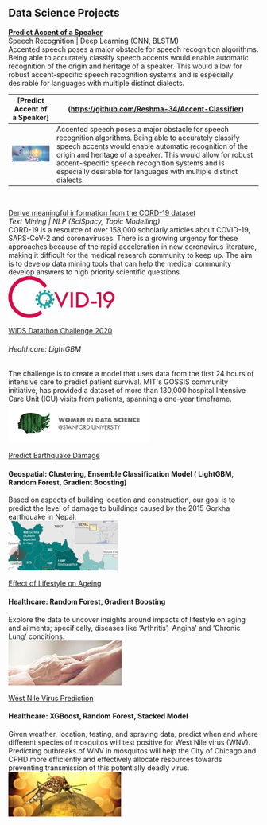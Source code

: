 ## Data Science Projects

[**Predict Accent of a Speaker**](https://github.com/Reshma-34/Accent-Classifier)
<br>
Speech Recognition | Deep Learning (CNN, BLSTM)
<br>
Accented speech poses a major obstacle for speech recognition algorithms. Being able to accurately classify speech accents would enable automatic recognition of the origin and heritage of a speaker. This would allow for robust accent-specific speech recognition systems and is especially desirable for languages with multiple distinct dialects. 
<br>

[**Predict Accent of a Speaker**] | (https://github.com/Reshma-34/Accent-Classifier)
------------ | -------------
<img src="images/accent.jpg?raw=true"/> | Accented speech poses a major obstacle for speech recognition algorithms. Being able to accurately classify speech accents would enable automatic recognition of the origin and heritage of a speaker. This would allow for robust accent-specific speech recognition systems and is especially desirable for languages with multiple distinct dialects. 
<br>

[Derive meaningful information from the CORD-19 dataset](https://github.com/Reshma-34/CORD-19)
<br>
_Text Mining | NLP (SciSpacy, Topic Modelling)_
<br> 
CORD-19 is a resource of over 158,000 scholarly articles about COVID-19, SARS-CoV-2 and coronaviruses. There is a growing urgency for these approaches because of the rapid acceleration in new coronavirus literature, making it difficult for the medical research community to keep up.
The aim is to develop data mining tools that can help the medical community develop answers to high priority scientific questions. 
<br>
<img src="images/covid19.jpg?raw=true"/>
<br>

[WiDS Datathon Challenge 2020](https://github.com/Reshma-34/WiDS-Datathon-2020)
###### Healthcare: LightGBM
The challenge is to create a model that uses data from the first 24 hours of intensive care to predict patient survival. MIT's GOSSIS community initiative, has provided a dataset of more than 130,000 hospital Intensive Care Unit (ICU) visits from patients, spanning a one-year timeframe.
<br>
<img src="images/wids.png?raw=false width=200 height=100"/>
<br>

[Predict Earthquake Damage](https://github.com/Reshma-34/Nepal-Earthquake-Damage)
#### Geospatial: Clustering, Ensemble Classification Model ( LightGBM, Random Forest, Gradient Boosting)
Based on aspects of building location and construction, our goal is to predict the level of damage to buildings caused by the 2015 Gorkha earthquake in Nepal.
<br>
<img src="images/nepal_3.jpg?raw=false"/>
<br>

[Effect of Lifestyle on Ageing](https://github.com/Reshma-34/Effect-of-Lifestyle-OnAgeing)
#### Healthcare: Random Forest, Gradient Boosting
Explore the data to uncover insights around impacts of lifestyle on aging and ailments; specifically, diseases like ‘Arthritis’, ‘Angina’ and ‘Chronic Lung’ conditions. 
<br>
<img src="images/ageing.jpg?raw=true"/>
<br>


[West Nile Virus Prediction](https://github.com/Reshma-34/West-Nile-Virus-Prediction)
#### Healthcare: XGBoost, Random Forest, Stacked Model
Given weather, location, testing, and spraying data, predict when and where different species of mosquitos will test positive for West Nile virus (WNV). Predicting outbreaks of WNV in mosquitos will help the City of Chicago and CPHD more efficiently and effectively allocate resources towards preventing transmission of this potentially deadly virus. 
<br>
<img src="images/wnv.jpg?raw=true"/>
